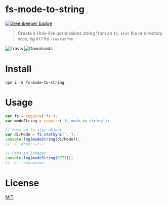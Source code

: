 fs-mode-to-string
=================

[![Greenkeeper badge](https://badges.greenkeeper.io/AndreasPizsa/fs-mode-to-string.svg)](https://greenkeeper.io/)

> Create a Unix-like permissions string from an `fs.stat` file or directory `mode`, eg `0777`to `-rwxrwxrwx`

![Travis](https://img.shields.io/travis/AndreasPizsa/fs-mode-to-string.svg?style=flat-square)
![Downloads](https://img.shields.io/npm/dm/fs-mode-to-string.svg?style=flat-square)


# Install

    npm i -S fs-mode-to-string

# Usage

```` javascript
var fs = require('fs');
var modeString = require('fs-mode-to-string');

// Pass an fs.stat object
var dirMode = fs.statSync('.');
console.log(modeString(dirMode));
// -> 'drwxr--r--'

// Pass an integer
console.log(modeString(0777));
// -> '-rwxrwxrwx'

````

# License
[MIT](README.md)

